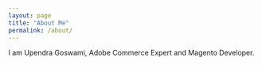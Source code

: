 ```yaml
---
layout: page
title: "About Me"
permalink: /about/
---
```


I am Upendra Goswami, Adobe Commerce Expert and Magento Developer.

